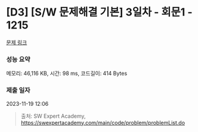 # [D3] [S/W 문제해결 기본] 3일차 - 회문1 - 1215 

[문제 링크](https://swexpertacademy.com/main/code/problem/problemDetail.do?contestProbId=AV14QpAaAAwCFAYi) 

### 성능 요약

메모리: 46,116 KB, 시간: 98 ms, 코드길이: 414 Bytes

### 제출 일자

2023-11-19 12:06



> 출처: SW Expert Academy, https://swexpertacademy.com/main/code/problem/problemList.do